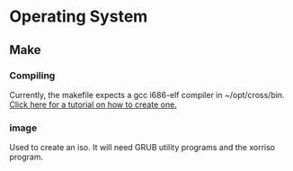 # Operating System
## Make
### Compiling
Currently, the makefile expects a gcc i686-elf compiler in ~/opt/cross/bin. [Click here for a tutorial on how to create one.](https://www.wiki.osdev.org/GCC_Cross-Compiler)

### image
Used to create an iso. It will need GRUB utility programs and the xorriso program.


